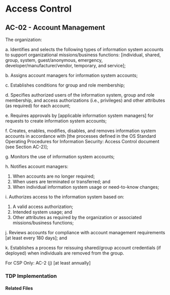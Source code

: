 # Access Control
## AC-02 - Account Management

The organization:

a. Identifies and selects the following types of information system accounts to support organizational missions/business functions: [individual, shared, group, system, guest/anonymous, emergency, developer/manufacturer/vendor, temporary, and service];

b. Assigns account managers for information system accounts;

c. Establishes conditions for group and role membership;

d. Specifies authorized users of the information system, group and role membership, and access authorizations (i.e., privileges) and other attributes (as required) for each account;

e. Requires approvals by [applicable information system managers] for requests to create information system accounts;

f. Creates, enables, modifies, disables, and removes information system accounts in accordance with [the processes defined in the OS Standard Operating Procedures for Information Security: Access Control document (see Section AC-2)];

g. Monitors the use of information system accounts;

h. Notifies account managers:

1. When accounts are no longer required;
2. When users are terminated or transferred; and
3. When individual information system usage or need-to-know changes;

i. Authorizes access to the information system based on:

1. A valid access authorization;
2. Intended system usage; and
3. Other attributes as required by the organization or associated missions/business functions;

j. Reviews accounts for compliance with account management requirements [at least every 180 days]; and

k. Establishes a process for reissuing shared/group account credentials (if deployed) when individuals are removed from the group.

For CSP Only: AC-2 (j) [at least annually]

### TDP Implementation


#### Related Files
